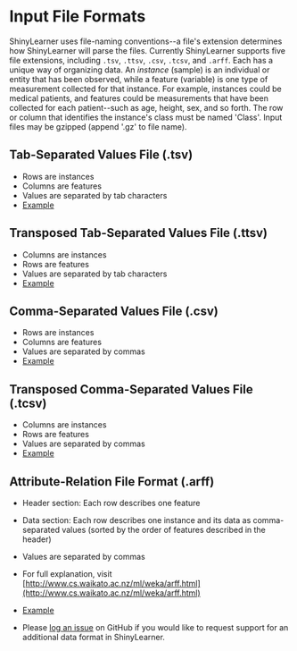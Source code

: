 # Input File Formats

ShinyLearner uses file-naming conventions--a file's extension determines how ShinyLearner will parse the files. Currently ShinyLearner supports five file extensions, including ```.tsv```, ```.ttsv```, ```.csv```, ```.tcsv```, and ```.arff```. Each has a unique way of organizing data. An *instance* (sample) is an individual or entity that has been observed, while a feature (variable) is one type of measurement collected for that instance. For example, instances could be medical patients, and features could be measurements that have been collected for each patient--such as age, height, sex, and so forth. The row or column that identifies the instance's class must be named 'Class'. Input files may be gzipped (append '.gz' to file name).

## Tab-Separated Values File (.tsv)

* Rows are instances
* Columns are features
* Values are separated by tab characters
* [Example](https://github.com/srp33/ShinyLearner/blob/master/Validation/ExampleFiles/StrongSignal_Both.tsv)

## Transposed Tab-Separated Values File (.ttsv)

* Columns are instances
* Rows are features
* Values are separated by tab characters
* [Example](https://github.com/srp33/ShinyLearner/blob/master/Validation/ExampleFiles/StrongSignal_Both.ttsv)

## Comma-Separated Values File (.csv)

* Rows are instances
* Columns are features
* Values are separated by commas
* [Example](https://github.com/srp33/ShinyLearner/blob/master/Validation/ExampleFiles/StrongSignal_Both.csv)

## Transposed Comma-Separated Values File (.tcsv)

* Columns are instances
* Rows are features
* Values are separated by commas
* [Example](https://github.com/srp33/ShinyLearner/blob/master/Validation/ExampleFiles/StrongSignal_Both.tcsv)

## Attribute-Relation File Format (.arff)

* Header section: Each row describes one feature
* Data section: Each row describes one instance and its data as comma-separated values (sorted by the order of features described in the header)
* Values are separated by commas
* For full explanation, visit [http://www.cs.waikato.ac.nz/ml/weka/arff.html](http://www.cs.waikato.ac.nz/ml/weka/arff.html)
* [Example](https://github.com/srp33/ShinyLearner/blob/master/Validation/ExampleFiles/StrongSignal_Both.arff)

* Please [log an issue](https://github.com/srp33/ShinyLearner/issues) on GitHub if you would like to request support for an additional data format in ShinyLearner.
